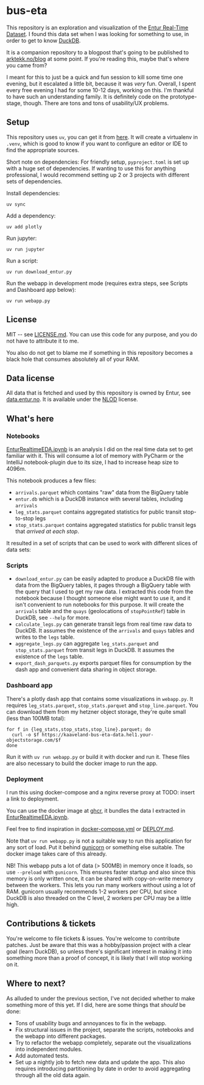 # bus-eta

This repository is an exploration and visualization of the [Entur Real-Time Dataset](https://data.entur.no/domain/public-transport-data/product/realtime_siri_et/urn:li:container:1d391ef93913233c516cbadfb190dc65).
I found this data set when I was looking for something to use, in order to get to know [DuckDB](https://duckdb.org/).

It is a companion repository to a blogpost that's going to be published to [arktekk.no/blog](https://arktekk.no/blog) at some point. 
If you're reading this, maybe that's where you came from?

I meant for this to just be a quick and fun session to kill some time one evening, but it escalated a little bit,
because it was _very_ fun. Overall, I spent every free evening I had for some 10-12 days, working on this. I'm
thankful to have such an understanding family. It is definitely code on the prototype-stage, though. There are
tons and tons of usability/UX problems.

## Setup

This repository uses `uv`, you can get it from [here](https://docs.astral.sh/uv/). It will create a virtualenv in `.venv`, which
is good to know if you want to configure an editor or IDE to find the appropriate sources.

Short note on dependencies: For friendly setup, `pyproject.toml` is set up with a huge set of dependencies. If wanting 
to use this for anything professional, I would recommend setting up 2 or 3 projects with different sets of dependencies.

Install dependencies:

```shell
uv sync
```

Add a dependency:

```shell
uv add plotly
```

Run jupyter:

```shell
uv run jupyter
```

Run a script:

```shell
uv run download_entur.py
```

Run the webapp in development mode (requires extra steps, see Scripts and Dashboard app below):
```shell
uv run webapp.py
```

## License

MIT -- see [LICENSE.md](LICENSE.md). You can use this code for any purpose, and you do not have to attribute it to me.

You also do not get to blame me if something in this repository becomes a black hole that 
consumes absolutely all of your RAM.

## Data license

All data that is fetched and used by this repository is owned by Entur, see [data.entur.no](https://data.entur.no/domain/public-transport-data).
It is available under the [NLOD](https://data.norge.no/nlod/no/1.0) license.

## What's here


### Notebooks

[EnturRealtimeEDA.ipynb](./EnturRealtimeEDA.ipynb) is an analysis I did on the real time data set to get familiar with 
it. This will consume a lot of memory with PyCharm or the IntelliJ notebook-plugin due to its size, I had to increase
heap size to 4096m.

This notebook produces a few files:

- `arrivals.parquet` which contains "raw" data from the BigQuery table
- `entur.db` which is a DuckDB instance with several tables, including `arrivals`
- `leg_stats.parquet` contains aggregated statistics for public transit stop-to-stop legs
- `stop_stats.parquet` contains aggregated statistics for public transit legs that _arrived at each stop_.
 
It resulted in a set of scripts that can be used to work with different slices of data sets:

### Scripts

- `download_entur.py` can be easily adapted to produce a DuckDB file with data from the BigQuery tables, it pages
  through a BigQuery table with the query that I used to get my raw data. I extracted this code from the notebook because
  I thought someone else might want to use it, and it isn't convenient to run notebooks for this purpose. It will create
  the `arrivals` table and the `quays` (geolocations of `stopPointRef`) table in DuckDB, see `--help` for more.
- `calculate_legs.py` can generate transit legs from real time raw data to DuckDB. It assumes the existence of the `arrivals`
  and `quays` tables and writes to the `legs` table.
- `aggregate_legs.py` can aggregate `leg_stats.parquet` and `stop_stats.parquet` from transit legs in DuckDB. It assumes
  the existence of the `legs` table.
- `export_dash_parquets.py` exports parquet files for consumption by the dash app and convenient data sharing in object storage.

### Dashboard app

There's a plotly dash app that contains some visualizations in `webapp.py`. It requires `leg_stats.parquet`, 
`stop_stats.parquet` and `stop_line.parquet`. You can download them from my hetzner object storage, they're
quite small (less than 100MB total):

```shell
for f in {leg_stats,stop_stats,stop_line}.parquet; do
  curl -o $f https://kaaveland-bus-eta-data.hel1.your-objectstorage.com/$f
done
```

Run it with `uv run webapp.py` or build it with docker and run it. These files are also necessary to build
the docker image to run the app.

### Deployment

I run this using docker-compose and a nginx reverse proxy at TODO: insert a link to deployment.

You can use the docker image at [ghcr](https://github.com/kaaveland/bus-eta/pkgs/container/bus-eta),
it bundles the data I extracted in [EnturRealtimeEDA.ipynb](./EnturRealtimeEDA.ipynb).

Feel free to find inspiration in [docker-compose.yml](./docker-compose.yml) or [DEPLOY.md](./DEPLOY.md).

Note that `uv run webapp.py` is not a suitable way to run this application for any sort of load. Put it behind
[gunicorn](https://gunicorn.org/) or something else suitable. The docker image takes care of this already.

NB! This webapp puts a lot of data (> 500MB) in memory once it loads, so use `--preload` with `gunicorn`.
This ensures faster startup and also since this memory is only written once, it can be shared with copy-on-write
memory between the workers. This lets you run many workers without using a lot of RAM. gunicorn usually
recommends 1-2 workers per CPU, but since DuckDB is also threaded on the C level, 2 workers per CPU may be a 
little high.

## Contributions & tickets

You're welcome to file tickets & issues. You're welcome to contribute patches. Just be aware that this was a
hobby/passion project with a clear goal (learn DuckDB), so unless there's significant interest in making it
into something more than a proof of concept, it is likely that I will stop working on it.

## Where to next?

As alluded to under the previous section, I've not decided whether to make something more of this yet. If I did,
here are some things that _should_ be done:

- Tons of usability bugs and annoyances to fix in the webapp.
- Fix structural issues in the project, separate the scripts, notebooks and the webapp into different packages.
- Try to refactor the webapp completely, separate out the visualizations into independent modules.
- Add automated tests.
- Set up a nightly job to fetch new data and update the app. This also requires introducing partitioning by date
  in order to avoid aggregating through all the old data again.